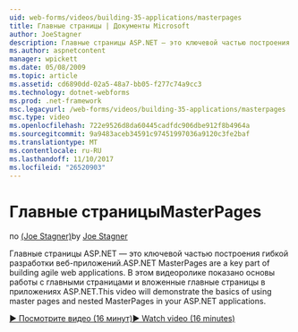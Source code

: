 ```yaml
---
uid: web-forms/videos/building-35-applications/masterpages
title: Главные страницы | Документы Microsoft
author: JoeStagner
description: Главные страницы ASP.NET — это ключевой частью построения гибкой разработки веб-приложений. В этом видеоролике показано основы работы с главными страницами и вложенные главные страницы в...
ms.author: aspnetcontent
manager: wpickett
ms.date: 05/08/2009
ms.topic: article
ms.assetid: cd6890dd-02a5-48a7-bb05-f277c74a9cc3
ms.technology: dotnet-webforms
ms.prod: .net-framework
msc.legacyurl: /web-forms/videos/building-35-applications/masterpages
msc.type: video
ms.openlocfilehash: 722e9526d8da60445cadfdc906dbe912f8b4964a
ms.sourcegitcommit: 9a9483aceb34591c97451997036a9120c3fe2baf
ms.translationtype: MT
ms.contentlocale: ru-RU
ms.lasthandoff: 11/10/2017
ms.locfileid: "26520903"
---
```

<a name="masterpages"></a><span data-ttu-id="886fd-104">Главные страницы</span><span class="sxs-lookup"><span data-stu-id="886fd-104">MasterPages</span></span>
====================
<span data-ttu-id="886fd-105">по [(Joe Stagner)](https://github.com/JoeStagner)</span><span class="sxs-lookup"><span data-stu-id="886fd-105">by [Joe Stagner](https://github.com/JoeStagner)</span></span>

<span data-ttu-id="886fd-106">Главные страницы ASP.NET — это ключевой частью построения гибкой разработки веб-приложений.</span><span class="sxs-lookup"><span data-stu-id="886fd-106">ASP.NET MasterPages are a key part of building agile web applications.</span></span> <span data-ttu-id="886fd-107">В этом видеоролике показано основы работы с главными страницами и вложенные главные страницы в приложениях ASP.NET.</span><span class="sxs-lookup"><span data-stu-id="886fd-107">This video will demonstrate the basics of using master pages and nested MasterPages in your ASP.NET applications.</span></span>

[<span data-ttu-id="886fd-108">&#9654; Посмотрите видео (16 минут)</span><span class="sxs-lookup"><span data-stu-id="886fd-108">&#9654; Watch video (16 minutes)</span></span>](https://channel9.msdn.com/Blogs/ASP-NET-Site-Videos/masterpages)
